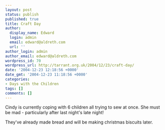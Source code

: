 ```yaml
---
layout: post
status: publish
published: true
title: Craft Day
author:
  display_name: Edward
  login: admin
  email: edward@aldreth.com
  url: ''
author_login: admin
author_email: edward@aldreth.com
wordpress_id: 70
wordpress_url: http://tarrant.org.uk/2004/12/23/craft-day/
date: '2004-12-23 12:18:56 +0000'
date_gmt: '2004-12-23 11:18:56 +0000'
categories:
- Days with the Children
tags: []
comments: []
---
```


Cindy is currently coping with 6 children all trying to sew at once. She
must be mad - particularly after last night\'s late night!

They\'ve already made bread and will be making christmas biscuits later.


